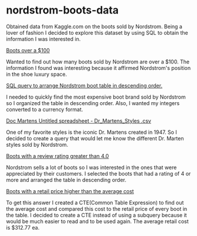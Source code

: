 # nordstrom-boots-data
Obtained data from Kaggle.com on the boots sold by Nordstrom. Being a lover of fashion I decided to explore this dataset by using SQL to obtain the information I was interested in. 

[ Boots over a $100](https://github.com/wqueensb/nordstrom-boots-data/blob/main/boots_over_%24100)

Wanted to find out how many boots sold by Nordstrom are over a $100. The information I found was interesting because it affirmed Nordstrom's position in the shoe luxury space. 

[ SQL query to arrange Nordstrom boot table in descending order. ](https://github.com/wqueensb/nordstrom-boots-data/blob/b45bc5cf0760f1dfa334d6f052a883be25c1d256/descending_order_by%20retail%20price%20query)

I needed to quickly find the most expensive boot brand sold by Nordstrom so I organized the table in descending order. Also, I wanted my integers converted to a currency format.  

[ Doc Martens ](https://github.com/wqueensb/nordstrom-boots-data/blob/main/dr_martens_styles)[Untitled spreadsheet - Dr_Martens_Styles .csv](https://github.com/wqueensb/nordstrom-boots-data/files/8924136/Untitled.spreadsheet.-.Dr_Martens_Styles.csv)


One of my favorite styles is the iconic Dr. Martens created in 1947. So I decided to create a query that would let me know the different Dr. Marten styles sold by Nordstrom.

[Boots with a review rating greater than 4.0](https://github.com/wqueensb/nordstrom-boots-data/commit/ecd7e9ac16b10fb7e2e53e9f33d7b05745a40728)

Nordstrom sells a lot of boots so I was interested in the ones that were appreciated by their customers. I selected the boots that had a rating of 4 or more and arranged the table in descending order. 

[Boots with a retail price higher than the average cost](https://github.com/wqueensb/nordstrom-boots-data/commit/718ed5d33aa582779dcd50ac3b3599fba99b4fe1)

To get this answer I created a CTE(Common Table Expression) to find out the average cost and compared this cost to the retail price of every boot in the table. I decided to create a CTE instead of using a subquery because it would be much easier to read and to be used again. The average retail cost is $312.77 ea.


